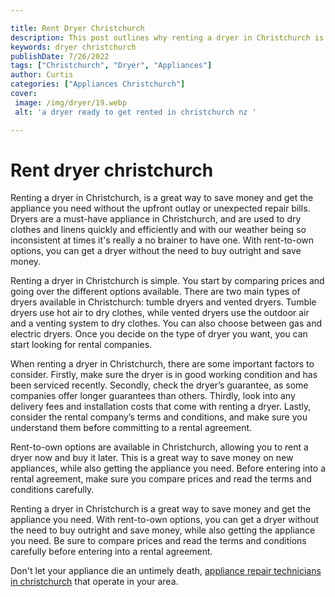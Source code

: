 ```yaml
---

title: Rent Dryer Christchurch
description: This post outlines why renting a dryer in Christchurch is a great way to save money and get the appliance you need, and encourages you to read on to find out more.
keywords: dryer christchurch
publishDate: 7/26/2022
tags: ["Christchurch", "Dryer", "Appliances"]
author: Curtis
categories: ["Appliances Christchurch"]
cover: 
 image: /img/dryer/19.webp
 alt: 'a dryer ready to get rented in christchurch nz '

---
```


# Rent dryer christchurch

Renting a dryer in Christchurch, is a great way to save money and get the appliance you need without the upfront outlay or unexpected repair bills. Dryers are a must-have appliance in Christchurch, and are used to dry clothes and linens quickly and efficiently and with our weather being so inconsistent at times it's really a no brainer to have one. With rent-to-own options, you can get a dryer without the need to buy outright and save money. 

Renting a dryer in Christchurch is simple. You start by comparing prices and going over the different options available. There are two main types of dryers available in Christchurch: tumble dryers and vented dryers. Tumble dryers use hot air to dry clothes, while vented dryers use the outdoor air and a venting system to dry clothes. You can also choose between gas and electric dryers. Once you decide on the type of dryer you want, you can start looking for rental companies. 

When renting a dryer in Christchurch, there are some important factors to consider. Firstly, make sure the dryer is in good working condition and has been serviced recently. Secondly, check the dryer’s guarantee, as some companies offer longer guarantees than others. Thirdly, look into any delivery fees and installation costs that come with renting a dryer. Lastly, consider the rental company’s terms and conditions, and make sure you understand them before committing to a rental agreement. 

Rent-to-own options are available in Christchurch, allowing you to rent a dryer now and buy it later. This is a great way to save money on new appliances, while also getting the appliance you need. Before entering into a rental agreement, make sure you compare prices and read the terms and conditions carefully.

Renting a dryer in Christchurch is a great way to save money and get the appliance you need. With rent-to-own options, you can get a dryer without the need to buy outright and save money, while also getting the appliance you need. Be sure to compare prices and read the terms and conditions carefully before entering into a rental agreement.

Don't let your appliance die an untimely death, <a href="/pages/appliance-repair-technicians-in-christchurch/">appliance repair technicians in christchurch</a> that operate in your area.